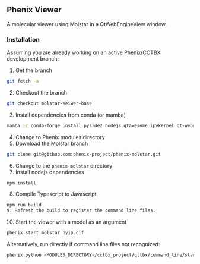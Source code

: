 ## Phenix Viewer
A molecular viewer using Molstar in a QtWebEngineView window.

### Installation
Assuming you are already working on an active Phenix/CCTBX development branch:
1. Get the branch
```sh
git fetch -a
```
2. Checkout the branch
```sh
git checkout molstar-veiwer-base
```
3. Install dependencies from conda (or mamba)
```sh
mamba -c conda-forge install pyside2 nodejs qtawesome ipykernel qt-webengine qtconsole-base
```
4. Change to Phenix modules directory
5. Download the Molstar branch
```sh
git clone git@github.com:phenix-project/phenix-molstar.git
```
6. Change to the `phenix-molstar` directory
7. Install nodejs dependencies
```sh
npm install
```
8. Compile Typescript to Javascript
```sh
npm run build
9. Refresh the build to register the command line files.
```
10. Start the viewer with a model as an argument
```sh
phenix.start_molstar 1yjp.cif
```
Alternatively, run directly if command line files not recognized:
```sh
phenix.python <MODULES_DIRECTORY>/cctbx_project/qttbx/command_line/start_molstar.py 1yjp.cif
```
```
